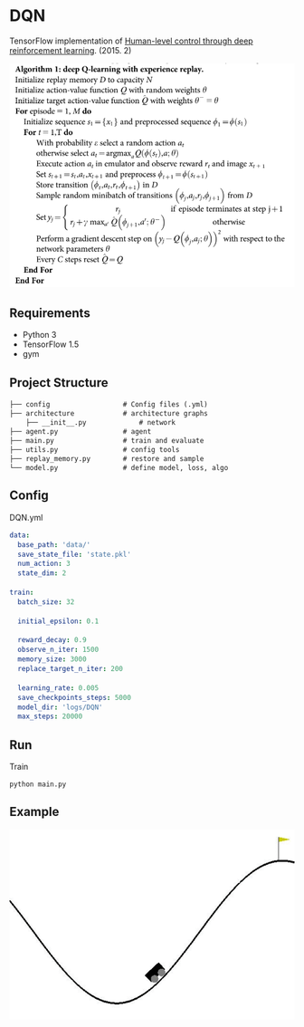 # DQN

TensorFlow implementation of [Human-level control through deep reinforcement
learning](https://web.stanford.edu/class/psych209/Readings/MnihEtAlHassibis15NatureControlDeepRL.pdf). (2015. 2)

![images](images/paper1.png)

## Requirements

- Python 3
- TensorFlow 1.5
- gym


## Project Structure


    ├── config                  # Config files (.yml)
    ├── architecture            # architecture graphs
        ├── __init__.py             # network
    ├── agent.py                # agent
    ├── main.py                 # train and evaluate
    ├── utils.py                # config tools 
    ├── replay_memory.py        # restore and sample 
    └── model.py                # define model, loss, algo
    

## Config

DQN.yml

```yml
data:
  base_path: 'data/'
  save_state_file: 'state.pkl'
  num_action: 3
  state_dim: 2

train:
  batch_size: 32

  initial_epsilon: 0.1

  reward_decay: 0.9
  observe_n_iter: 1500
  memory_size: 3000
  replace_target_n_iter: 200

  learning_rate: 0.005
  save_checkpoints_steps: 5000
  model_dir: 'logs/DQN'
  max_steps: 20000

```


## Run


Train

```
python main.py
```


## Example


![images](images/example.gif)
